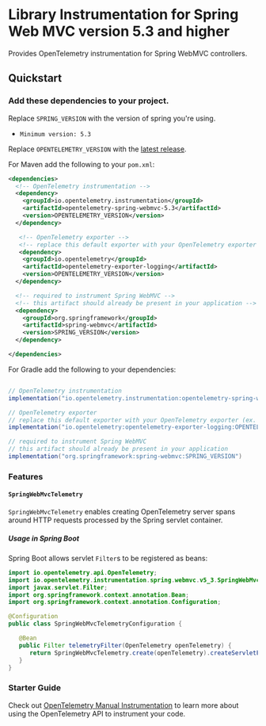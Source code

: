 # Library Instrumentation for Spring Web MVC version 5.3 and higher

Provides OpenTelemetry instrumentation for Spring WebMVC controllers.

## Quickstart

### Add these dependencies to your project.

Replace `SPRING_VERSION` with the version of spring you're using.
 - `Minimum version: 5.3`

Replace `OPENTELEMETRY_VERSION` with the [latest
release](https://search.maven.org/search?q=g:io.opentelemetry.instrumentation%20AND%20a:opentelemetry-spring-webmvc-5.3).

For Maven add the following to your `pom.xml`:

```xml
<dependencies>
  <!-- OpenTelemetry instrumentation -->
  <dependency>
    <groupId>io.opentelemetry.instrumentation</groupId>
    <artifactId>opentelemetry-spring-webmvc-5.3</artifactId>
    <version>OPENTELEMETRY_VERSION</version>
  </dependency>

   <!-- OpenTelemetry exporter -->
   <!-- replace this default exporter with your OpenTelemetry exporter (ex. otlp/zipkin/jaeger/..) -->
   <dependency>
    <groupId>io.opentelemetry</groupId>
    <artifactId>opentelemetry-exporter-logging</artifactId>
    <version>OPENTELEMETRY_VERSION</version>
  </dependency>

  <!-- required to instrument Spring WebMVC -->
  <!-- this artifact should already be present in your application -->
  <dependency>
    <groupId>org.springframework</groupId>
    <artifactId>spring-webmvc</artifactId>
    <version>SPRING_VERSION</version>
  </dependency>

</dependencies>
```

For Gradle add the following to your dependencies:

```groovy

// OpenTelemetry instrumentation
implementation("io.opentelemetry.instrumentation:opentelemetry-spring-webmvc-5.3:OPENTELEMETRY_VERSION")

// OpenTelemetry exporter
// replace this default exporter with your OpenTelemetry exporter (ex. otlp/zipkin/jaeger/..)
implementation("io.opentelemetry:opentelemetry-exporter-logging:OPENTELEMETRY_VERSION")

// required to instrument Spring WebMVC
// this artifact should already be present in your application
implementation("org.springframework:spring-webmvc:SPRING_VERSION")
```

### Features

#### `SpringWebMvcTelemetry`

`SpringWebMvcTelemetry` enables creating OpenTelemetry server spans around HTTP requests processed
by the Spring servlet container.

##### Usage in Spring Boot

Spring Boot allows servlet `Filter`s to be registered as beans:

```java
import io.opentelemetry.api.OpenTelemetry;
import io.opentelemetry.instrumentation.spring.webmvc.v5_3.SpringWebMvcTelemetry;
import javax.servlet.Filter;
import org.springframework.context.annotation.Bean;
import org.springframework.context.annotation.Configuration;

@Configuration
public class SpringWebMvcTelemetryConfiguration {

   @Bean
   public Filter telemetryFilter(OpenTelemetry openTelemetry) {
      return SpringWebMvcTelemetry.create(openTelemetry).createServletFilter();
   }
}
```

### Starter Guide

Check
out [OpenTelemetry Manual Instrumentation](https://opentelemetry.io/docs/instrumentation/java/manual/)
to learn more about using the OpenTelemetry API to instrument your code.
